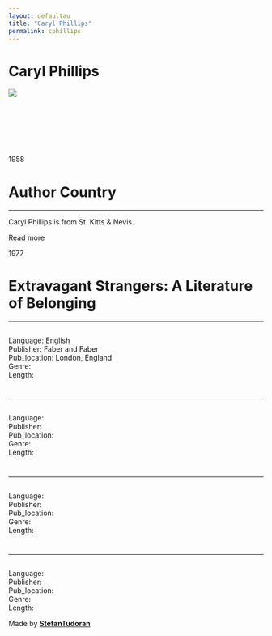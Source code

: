 ```yaml
---
layout: defaultau
title: "Caryl Phillips"
permalink: cphillips
---
```

<!-- partial:index.partial.html -->
<div class="content">
    <h1>Caryl Phillips</h1>
    <div class="quote">
        <div><img src="https://upload.wikimedia.org/wikipedia/commons/thumb/1/14/Caryl_%22Caz%22_Phillips.jpg/330px-Caryl_%22Caz%22_Phillips.jpg" class="logo"></div>
    </div>
    <div class="timeline">
        <div style="padding-bottom:100px;"></div>
        <div class="block">
            <div class="date right"><p class="right"> 1958 </p></div>
            <div class="dot"></div>
            <div class="left first">
                <h1>Author Country</h1><hr>
            <p>Caryl Phillips is from St. Kitts & Nevis.</p>
                <a href="https://en.wikipedia.org/wiki/Caryl_Phillips" target="_blank">Read more</a>
            </div>
        </div>
        <div class="block">
            <div class="date left"><p class="left">1977</p></div>
            <div class="dot"></div>
            <div class="right">
                <h1>Extravagant Strangers: A Literature of Belonging</h1><hr>
                <p><img src=""></p>
                <p>
                Language: English<br/>
                Publisher: Faber and Faber<br/>
                Pub_location: London, England<br/>
                Genre: <br/>
                Length: </p>
            </div>
        </div>
        <div class="block">
            <div class="date right"><p class="right"></p></div>
            <div class="dot"></div>
            <div class="left hide">
                <h1></h1><hr>
                <p><img src=""></p>
                <p>Language: <br/>
                Publisher: <br/>
                Pub_location: <br/>
                Genre: <br/>
                Length: </p>
            </div>
        </div>
        <div class="block">
            <div class="date left"><p class="left"></p></div>
            <div class="dot"></div>
            <div class="right hide">
                <h1></h1><hr>
                <p><img src=""></p>
                <p>Language: <br/>
                Publisher: <br/>
                Pub_location: <br/>
                Genre: <br/>
                Length: </p>
            </div>
        </div>
        <div class="block">
            <div class="date right"><p class="right"></p></div>
            <div class="dot"></div>
            <div class="left hide">
                <h1></h1><hr>
                <p><img src=""></p>
                <p>Language: <br/>
                Publisher: <br/>
                Pub_location:  <br/>
                Genre: <br/>
                Length: </p>
            </div>
        </div>
        <div id="footer">
        <p id="copyright">Made by&nbsp;<strong><a href="https://www.linkedin.com/in/nicolae-stefan-tudoran-b02291127/" target="_blank">StefanTudoran</a></strong></p>
    </div>
</div>
<!-- partial -->
  <script src='https://cdnjs.cloudflare.com/ajax/libs/jquery/3.1.1/jquery.min.js'></script><script  src="assets/js/authorscript.js"></script>